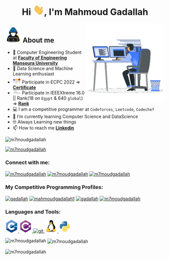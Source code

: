 <h1 align="center">Hi <img src="https://github.com/m7moudGadallah/m7moudGadallah/blob/main/pic/giphy.webp?raw=true" width="35">, I'm Mahmoud Gadallah</h1>

<picture> <img align="right" src="pic/programmer2.gif?raw=true" width = 250px></picture>

## <picture><img src = "https://github.com/m7moudGadallah/m7moudGadallah/blob/main/pic/about_me.gif?raw=true" width = 50px></picture> About me
- 🏫 Computer Engineering Student at [**Faculty of Engineering Mansoura University**](http://engfac.mans.edu.eg/en)
- 🤖 Data Science and Machine Learning enthusiast
- <picture><img src = "pic/icpc.png" width = 25px></picture> Participate in ECPC 2022  => [**Certificate**](pic/2023-ECPCQDAYEIGHT2022-Mahmoud%20Gadallah-PLACE.png)
- <picture><img src = "pic/xtreme-logo.gif" width = 25px></picture> Participate in IEEEXtreme 16.0 || Rank(18 on `Egypt` & 640 `global`)  => [**Rank**](pic/IEEE_Rank.jpg)
- 💻 I am a competitive programmer at `Codeforces`, `Leetcode`, `Codechef`
- 🌱 I’m currently learning Computer Science and DataScience
- 🤓 Always Learning new things
- 📫 How to reach me **[Linkedin](https://www.linkedin.com/in/m7moudgadallah/)**




<p align="left"> <img src="https://komarev.com/ghpvc/?username=m7moudgadallah&label=Profile%20views&color=0e75b6&style=flat" alt="m7moudgadallah" /> </p>

<p align="left"> <a href="https://github.com/ryo-ma/github-profile-trophy"><img src="https://github-profile-trophy.vercel.app/?username=m7moudgadallah" alt="m7moudgadallah" /></a> </p>




<h3 align="left">Connect with me:</h3>
<p align="left">
<a href="https://twitter.com/m7moudgadallah" target="blank"><img align="center" src="https://raw.githubusercontent.com/rahuldkjain/github-profile-readme-generator/master/src/images/icons/Social/twitter.svg" alt="m7moudgadallah" height="30" width="40" /></a>
<a href="https://linkedin.com/in/m7moudgadallah" target="blank"><img align="center" src="https://raw.githubusercontent.com/rahuldkjain/github-profile-readme-generator/master/src/images/icons/Social/linked-in-alt.svg" alt="m7moudgadallah" height="30" width="40" /></a>
<a href="https://fb.com/m7moudgadallah" target="blank"><img align="center" src="https://raw.githubusercontent.com/rahuldkjain/github-profile-readme-generator/master/src/images/icons/Social/facebook.svg" alt="m7moudgadallah" height="30" width="40" /></a>
</p>

<h3 align="left">My Competitive Programming Profiles:</h3>
<p align="left">
<a href="https://www.codechef.com/users/gadallah" target="blank"><img align="center" src="https://cdn.jsdelivr.net/npm/simple-icons@3.1.0/icons/codechef.svg" alt="gadallah" height="30" width="40" /></a>
<a href="https://www.hackerrank.com/mahmoudgadallah1" target="blank"><img align="center" src="https://raw.githubusercontent.com/rahuldkjain/github-profile-readme-generator/master/src/images/icons/Social/hackerrank.svg" alt="mahmoudgadallah1" height="30" width="40" /></a>
<a href="https://codeforces.com/profile/gadallah" target="blank"><img align="center" src="https://raw.githubusercontent.com/rahuldkjain/github-profile-readme-generator/master/src/images/icons/Social/codeforces.svg" alt="gadallah" height="30" width="40" /></a>
<a href="https://www.leetcode.com/m7moudgadallah" target="blank"><img align="center" src="https://raw.githubusercontent.com/rahuldkjain/github-profile-readme-generator/master/src/images/icons/Social/leet-code.svg" alt="m7moudgadallah" height="30" width="40" /></a>
</p>

<h3 align="left">Languages and Tools:</h3>
<p align="left"> <a href="https://www.w3schools.com/cpp/" target="_blank" rel="noreferrer"> <img src="https://raw.githubusercontent.com/devicons/devicon/master/icons/cplusplus/cplusplus-original.svg" alt="cplusplus" width="40" height="40"/> </a> <a href="https://www.w3schools.com/cs/" target="_blank" rel="noreferrer"> <img src="https://raw.githubusercontent.com/devicons/devicon/master/icons/csharp/csharp-original.svg" alt="csharp" width="40" height="40"/> </a> <a href="https://git-scm.com/" target="_blank" rel="noreferrer"> <img src="https://www.vectorlogo.zone/logos/git-scm/git-scm-icon.svg" alt="git" width="40" height="40"/> </a> <a href="https://www.linux.org/" target="_blank" rel="noreferrer"> <img src="https://raw.githubusercontent.com/devicons/devicon/master/icons/linux/linux-original.svg" alt="linux" width="40" height="40"/> </a> <a href="https://www.python.org" target="_blank" rel="noreferrer"> <img src="https://raw.githubusercontent.com/devicons/devicon/master/icons/python/python-original.svg" alt="python" width="40" height="40"/> </a> </p>

<p><img align="left" src="https://github-readme-stats.vercel.app/api/top-langs?username=m7moudgadallah&show_icons=true&locale=en&layout=compact" alt="m7moudgadallah" /></p>

<p>&nbsp;<img align="center" src="https://github-readme-stats.vercel.app/api?username=m7moudgadallah&show_icons=true&locale=en" alt="m7moudgadallah" /></p>

<p><img align="center" src="https://github-readme-streak-stats.herokuapp.com/?user=m7moudgadallah&" alt="m7moudgadallah" /></p>
